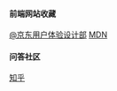 #### 前端网站收藏
[@京东用户体验设计部](http://aotu.io)
[MDN](https://developer.mozilla.org/zh-CN/)
#### 问答社区
[知乎](http://zhihu.com)



